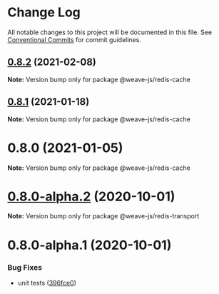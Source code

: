 # Change Log

All notable changes to this project will be documented in this file.
See [Conventional Commits](https://conventionalcommits.org) for commit guidelines.

## [0.8.2](https://github.com/weave-microservices/weave/compare/@weave-js/redis-cache@0.8.1...@weave-js/redis-cache@0.8.2) (2021-02-08)

**Note:** Version bump only for package @weave-js/redis-cache





## [0.8.1](https://github.com/weave-microservices/weave/compare/@weave-js/redis-cache@0.8.0...@weave-js/redis-cache@0.8.1) (2021-01-18)

**Note:** Version bump only for package @weave-js/redis-cache





# 0.8.0 (2021-01-05)

**Note:** Version bump only for package @weave-js/redis-cache





# [0.8.0-alpha.2](https://github.com/weave-microservices/weave/compare/@weave-js/redis-transport@0.8.0-alpha.1...@weave-js/redis-transport@0.8.0-alpha.2) (2020-10-01)

**Note:** Version bump only for package @weave-js/redis-transport





# 0.8.0-alpha.1 (2020-10-01)


### Bug Fixes

* unit tests ([396fce0](https://github.com/weave-microservices/weave/commit/396fce0995a722c10f5086a9a96347782ef1e3a0))
